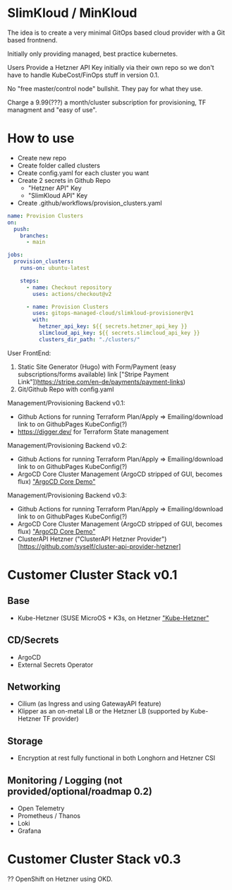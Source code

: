 # SlimKloud / MinKloud

The idea is to create a very minimal GitOps based cloud provider with a Git based frontnend.

Initially only providing managed, best practice kubernetes.

Users Provide a Hetzner API Key initially via their own repo so we don't have to handle KubeCost/FinOps stuff in version 0.1.

No "free master/control node" bullshit. They pay for what they use.

Charge a 9.99(???) a month/cluster subscription for provisioning, TF managment and "easy of use".

# How to use
- Create new repo
- Create folder called clusters
- Create config.yaml for each cluster you want
- Create 2 secrets in Github Repo
  - "Hetzner API" Key
  - "SlimKloud API" Key
- Create .github/workflows/provision_clusters.yaml

```yaml
name: Provision Clusters
on:
  push:
    branches:
      - main

jobs:
  provision_clusters:
    runs-on: ubuntu-latest

    steps:
      - name: Checkout repository
        uses: actions/checkout@v2

      - name: Provision Clusters
        uses: gitops-managed-cloud/slimkloud-provisioner@v1
        with:
          hetzner_api_key: ${{ secrets.hetzner_api_key }}
          slimcloud_api_key: ${{ secrets.slimcloud_api_key }}
          clusters_dir_path: "./clusters/"
```

User FrontEnd:
1. Static Site Generator (Hugo) with Form/Payment (easy subscriptions/forms available) link ["Stripe Payment Link"])https://stripe.com/en-de/payments/payment-links)
2. Git/Github Repo with config.yaml 

Management/Provisioning Backend v0.1:
- Github Actions for running Terraform Plan/Apply => Emailing/download link to on GithubPages KubeConfig(?)
- https://digger.dev/ for Terraform State management
  

Management/Provisioning Backend v0.2:
- Github Actions for running Terraform Plan/Apply => Emailing/download link to on GithubPages KubeConfig(?)
- ArgoCD Core Cluster Management (ArgoCD stripped of GUI, becomes flux) ["ArgoCD Core Demo"](https://github.com/alexmt/argocd-core-cluster-management)

Management/Provisioning Backend v0.3:
- Github Actions for running Terraform Plan/Apply => Emailing/download link to on GithubPages KubeConfig(?)
- ArgoCD Core Cluster Management (ArgoCD stripped of GUI, becomes flux) ["ArgoCD Core Demo"](https://github.com/alexmt/argocd-core-cluster-management)
- ClusterAPI Hetzner ("ClusterAPI Hetzner Provider")[https://github.com/syself/cluster-api-provider-hetzner]

# Customer Cluster Stack v0.1

## Base

- Kube-Hetzner (SUSE MicroOS + K3s, on Hetzner ["Kube-Hetzner"](https://github.com/kube-hetzner/terraform-hcloud-kube-hetzner)

## CD/Secrets

- ArgoCD
- External Secrets Operator

## Networking

- Cilium (as Ingress and using GatewayAPI feature)
- Klipper as an on-metal LB or the Hetzner LB (supported by Kube-Hetzner TF provider)

## Storage

- Encryption at rest fully functional in both Longhorn and Hetzner CSI

## Monitoring / Logging (not provided/optional/roadmap 0.2)

- Open Telemetry
- Prometheus / Thanos
- Loki
- Grafana

# Customer Cluster Stack v0.3

?? OpenShift on Hetzner using OKD.
